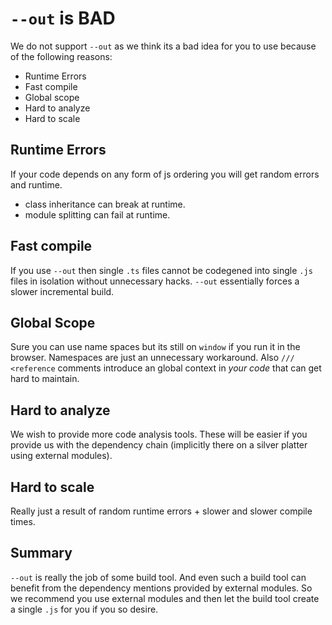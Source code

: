 # `--out` is BAD
We do not support `--out` as we think its a bad idea for you to use because of the following reasons:

* Runtime Errors
* Fast compile
* Global scope
* Hard to analyze
* Hard to scale

## Runtime Errors

If your code depends on any form of js ordering you will get random errors and runtime.

* class inheritance can break at runtime.
* module splitting can fail at runtime.

## Fast compile
If you use `--out` then single `.ts` files cannot be codegened into single `.js` files in isolation without unnecessary hacks. `--out` essentially forces a slower incremental build.

## Global Scope
Sure you can use name spaces but its still on `window` if you run it in the browser. Namespaces are just an unnecessary workaround. Also `/// <reference` comments introduce an global context in *your code* that can get hard to maintain.

## Hard to analyze
We wish to provide more code analysis tools. These will be easier if you provide us with the dependency chain (implicitly there on a silver platter using external modules).

## Hard to scale
Really just a result of random runtime errors + slower and slower compile times.

## Summary
`--out` is really the job of some build tool. And even such a build tool can benefit from the dependency mentions provided by external modules. So we recommend you use external modules and then let the build tool create a single `.js` for you if you so desire.
